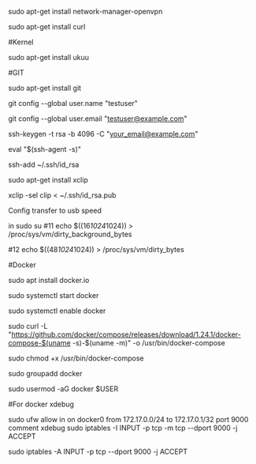 sudo apt-get install network-manager-openvpn

sudo apt-get install curl

#Kernel

sudo apt-get install ukuu

#GIT

sudo apt-get install git

git config --global user.name "testuser"

git config --global user.email "testuser@example.com"

ssh-keygen -t rsa -b 4096 -C "your_email@example.com"

eval "$(ssh-agent -s)"

ssh-add ~/.ssh/id_rsa

sudo apt-get install xclip

xclip -sel clip < ~/.ssh/id_rsa.pub

Config transfer to usb speed 

in sudo su 
#11 echo $((16*1024*1024)) > /proc/sys/vm/dirty_background_bytes

#12 echo $((48*1024*1024)) > /proc/sys/vm/dirty_bytes

#Docker 

sudo apt install docker.io

sudo systemctl start docker

sudo systemctl enable docker

sudo curl -L "https://github.com/docker/compose/releases/download/1.24.1/docker-compose-$(uname -s)-$(uname -m)" -o /usr/bin/docker-compose

sudo chmod +x /usr/bin/docker-compose

sudo groupadd docker

sudo usermod -aG docker $USER

#For docker xdebug

sudo ufw allow in on docker0 from 172.17.0.0/24 to 172.17.0.1/32 port 9000 comment xdebug
sudo iptables -I INPUT -p tcp -m tcp --dport 9000 -j ACCEPT
 
sudo iptables -A INPUT -p tcp --dport 9000 -j ACCEPT
